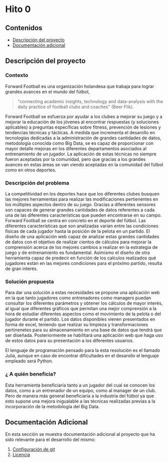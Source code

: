 # Hito 0

## Contenidos

* [Descripción del proyecto](#item1)
* [Documentación adicional](#Additional)


<a name="item1"></a>
## Descripción del proyecto

### Contexto

Forward Football es una organización holandesa que trabaja para lograr grandes avances en el mundo del fútbol,

> "connecting academic insights, technology and data-analysis with the daily practice of football clubs and coaches" (Beer Flik).

Forward Football se esfuerza por ayudar a los clubes a mejorar su juego y a mejorar la educación de los jóvenes al encontrar respuestas (y soluciones aplicables) a preguntas específicas sobre fitness, prevención de lesiones y tendencias técnicas y tácticas. A medida que incrementa el desarollo en tecnologías dedicadas a la administración de grandes cantidades de datos, metodología conocida como Big Data, se es capaz de proporcionar con mayor detalle mejoras en los diferentes departamentos asociados al entrenamiento de un jugador. La aplicación de estas técnicas no siempre fueron aceptadas por la comunidad, pero que gracias a los grandes avances en estas áreas se van viendo aceptadas en la comunidad del fútbol como en otros deportes.


### Descripción del problema

La competitividad en los deportes hace que los diferentes clubes busquen las mejores herramientas para realizar las modificaciones pertienentes en los múltiples aspectos dentro de su juego. Gracias a diferentes sensores son capaces de generar grandes cantidades de datos referentes a cada una de las diferentes características que pueden encontrarse en su campo. Forward Football se centra en concreto en el deporte del fútbol. Las diferentes características que son analizadas varían entre las condiciones físicas de cada jugador hasta la posición de la pelota en un partido. El diseño de una aplicación web capaz de analizar estas grandes cantidades de datos con el objetivo de realizar cientos de cálculos para mejorar la comprensión acerca de los mejores cambios a realizar en la estrategia de juego y de entrenamiento es fundamental. Asimismo el diseño de otra herramienta capaz de predecir en función de los calculos realizados qué jugadores están en las mejores condiciones para el próximo partido, resulta de gran interés.

### Solución propuesta

Para dar una solución a estas necesidades se propone una aplicación web en la que tanto jugadores como entrenadores como managers puedan consultar los diferentes parámetros y obtener los cálculos de mayor interés, al igual que diferentes gráficos que permitan una mejor comprensión a la hora de estudiar diferentes aspectos como el movimiento de la pelota o del jugador durante el partido. Los datos disponibles vienen presentados en forma de excel,
teniendo que realizar su limpieza y transformaciones pertinenetes para su almacenamiento en una base de datos que tendrá que ser diseñada. Posteriormente se habilitará una aplicación web que haga uso de estos datos para su presentación a los diferentes usuarios.

El lenguaje de programación pensado para la esta resolución es el llamado Julia, aunque en caso de encontrar dificultades en el desarollo el lenguaje empleado será Python.

### ¿ A quién beneficia?

Esta herramienta beneficiaría tanto a un jugador del cual se conocen los datos, como a un entrenador de un equipo, como al manager de un club. Pero de manera más general beneficiaría a la industria del fútbol ya que esto supone una mejora inigualable a las técnicas realizadas previas a la incorporación de la metodología del Big Data.

<a name="Additional"></a>
## Documentación Adicional

En esta sección se muestra documentación adicional al proyecto que ha sido relevante para el desarrollo del mismo:

1. [Configuración de git](../Configuracion-Git.md)
2. [Licencia](../../LICENSE)
